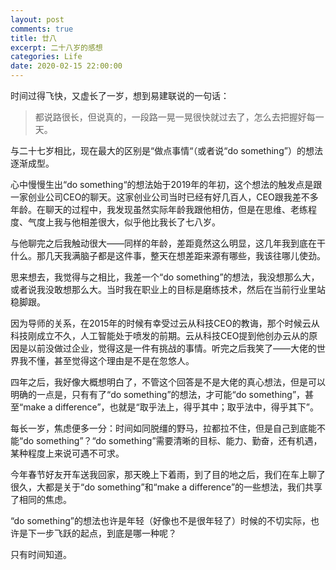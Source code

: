 ```yaml
---
layout: post
comments: true
title: 廿八
excerpt: 二十八岁的感想
categories: Life
date: 2020-02-15 22:00:00
---
```


时间过得飞快，又虚长了一岁，想到易建联说的一句话：

> 都说路很长，但说真的，一段路一晃一晃很快就过去了，怎么去把握好每一天。

与二十七岁相比，现在最大的区别是“做点事情“（或者说“do something”）的想法逐渐成型。

心中慢慢生出“do something“的想法始于2019年的年初，这个想法的触发点是跟一家创业公司CEO的聊天。这家创业公司当时已经有好几百人，CEO跟我差不多年龄。在聊天的过程中，我发现虽然实际年龄我跟他相仿，但是在思维、老练程度、气度上我与他相差很大，似乎他比我长了七八岁。

与他聊完之后我触动很大——同样的年龄，差距竟然这么明显，这几年我到底在干什么。那几天我满脑子都是这件事，整天在想差距来源有哪些，我该往哪儿使劲。

思来想去，我觉得与之相比，我差一个“do something”的想法，我没想那么大，或者说我没敢想那么大。当时我在职业上的目标是磨练技术，然后在当前行业里站稳脚跟。

因为导师的关系，在2015年的时候有幸受过云从科技CEO的教诲，那个时候云从科技刚成立不久，人工智能处于喷发的前期。云从科技CEO提到他创办云从的原因是以前没做过企业，觉得这是一件有挑战的事情。听完之后我笑了——大佬的世界我不懂，甚至觉得这个理由是不是在忽悠人。

四年之后，我好像大概想明白了，不管这个回答是不是大佬的真心想法，但是可以明确的一点是，只有有了“do something”的想法，才可能“do something”，甚至“make a difference”，也就是“取乎法上，得乎其中；取乎法中，得乎其下”。

每长一岁，焦虑便多一分：时间如同脱缰的野马，拉都拉不住，但是自己到底能不能“do something”？“do something”需要清晰的目标、能力、勤奋，还有机遇，某种程度上来说可遇不可求。

今年春节好友开车送我回家，那天晚上下着雨，到了目的地之后，我们在车上聊了很久，大都是关于“do something”和“make a difference”的一些想法，我们共享了相同的焦虑。

“do something”的想法也许是年轻（好像也不是很年轻了）时候的不切实际，也许是下一步飞跃的起点，到底是哪一种呢？

只有时间知道。
